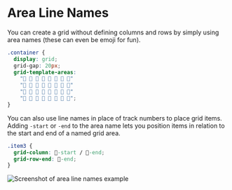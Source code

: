 # Area Line Names

You can create a grid without defining columns and rows by simply using area names (these can even be emoji for fun).

```css
.container {
  display: grid;
  grid-gap: 20px;
  grid-template-areas:
    "🍕 🍕 🍕 🍕 🍺 🍺 🍺 🍺"
    "🍕 🍕 🍕 🍕 🍺 🍺 🍺 🍺"
    "🍕 🍕 🍕 🍕 🍺 🍺 🍺 🍺"
    "🍕 🍕 🍕 🍕 🍺 🍺 🍺 🍺";
}
```

You can also use line names in place of track numbers to place grid items. Adding `-start` or `-end` to the area name lets you position items in relation to the start and end of a named grid area.

```css
.item3 {
  grid-column: 🍕-start / 🍺-end;
  grid-row-end: 🍕-end;
}
```

![Screenshot of area line names example](https://res.cloudinary.com/gerhynes/image/upload/q_auto/v1550429555/Screenshot_2019-02-17_Grid_Template_Areas_Line_Names_from_Grid_Areas_zirbl7.png)
